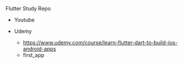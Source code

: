 Flutter Study Repo


- Youtube
  

- Udemy
  -  https://www.udemy.com/course/learn-flutter-dart-to-build-ios-android-apps
    - first_app  
